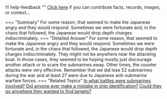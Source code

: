 !!! help-feedback ""
    <a href="/feedback/" data-feedback-link>Click here</a>
    if you can contribute facts, records, images, or context…

<a id="summary"></a>
=== "Summary"
    For some reason, that seemed to make the Japanese angry and they would respond. Sometimes we were fortunate and, in the chaos that followed, the Japanese would drop depth charges indiscriminately.
=== "Detailed Answer"
    For some reason, that seemed to make the Japanese angry and they would respond. Sometimes we were fortunate and, in the chaos that followed, the Japanese would drop depth charges indiscriminately. They might not be anywhere near the attacking boat. In those cases, they seemed to be hoping mostly just discourage another attack or to scare the submarines away.
    Other times, the counter attacks were very effective. Remember that we did lose 52 submarines during the war and at least 27 were due to Japanese anti-submarine warfare forces.
=== "Related Topics"
    [In what battles were submarines involved?](in-what-battles-were-submarines-involved.md#summary)
    [Did anyone ever make a mistake in ship identification?](did-anyone-ever-make-a-mistake-in-ship-identification.md#summary)
    [Could they go anywhere they wanted to find targets?](could-they-go-anywhere-they-wanted-to-find-targets.md#summary)
